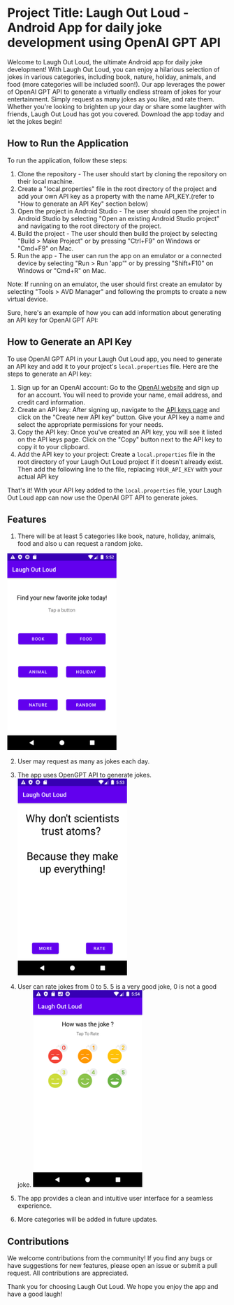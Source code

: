 # Project Title: Laugh Out Loud - Android App for daily joke development using OpenAI GPT API

Welcome to Laugh Out Loud, the ultimate Android app for daily joke development! With Laugh Out Loud, you can enjoy a hilarious selection of jokes in various categories, including book, nature, holiday, animals, and food (more categories will be included soon!). 
Our app leverages the power of OpenAI GPT API to generate a virtually endless stream of jokes for your entertainment. Simply request as many jokes as you like, and rate them.
Whether you're looking to brighten up your day or share some laughter with friends, Laugh Out Loud has got you covered. 
Download the app today and let the jokes begin!

## How to Run the Application

To run the application, follow these steps:

1. Clone the repository - The user should start by cloning the repository on their local machine.
2. Create a "local.properties" file in the root directory of the project and add your own API key as a property with the name API_KEY.(refer to "How to generate an API Key" section below)
3. Open the project in Android Studio - The user should open the project in Android Studio by selecting "Open an existing Android Studio project" and navigating to the root directory of the project.
4. Build the project - The user should then build the project by selecting "Build > Make Project" or by pressing "Ctrl+F9" on Windows or "Cmd+F9" on Mac.
5. Run the app - The user can run the app on an emulator or a connected device by selecting "Run > Run 'app'" or by pressing "Shift+F10" on Windows or "Cmd+R" on Mac.

Note: If running on an emulator, the user should first create an emulator by selecting "Tools > AVD Manager" and following the prompts to create a new virtual device.

Sure, here's an example of how you can add information about generating an API key for OpenAI GPT API:

## How to Generate an API Key 

To use OpenAI GPT API in your Laugh Out Loud app, you need to generate an API key and add it to your project's `local.properties` file. Here are the steps to generate an API key:

1. Sign up for an OpenAI account: Go to the [OpenAI website](https://beta.openai.com/signup/) and sign up for an account. You will need to provide your name, email address, and credit card information.
2. Create an API key: After signing up, navigate to the [API keys page](https://beta.openai.com/api-keys/) and click on the "Create new API key" button. Give your API key a name and select the appropriate permissions for your needs.
3. Copy the API key: Once you've created an API key, you will see it listed on the API keys page. Click on the "Copy" button next to the API key to copy it to your clipboard.
4. Add the API key to your project: Create a `local.properties` file in the root directory of your Laugh Out Loud project if it doesn't already exist. Then add the following line to the file, replacing `YOUR_API_KEY` with your actual API key

That's it! With your API key added to the `local.properties` file, your Laugh Out Loud app can now use the OpenAI GPT API to generate jokes.

## Features

1. There will be at least 5 categories like book, nature, holiday, animals, food and also u can request a random joke.
  <img src="screenshots/Screenshot_buttonFrag.png" alt="Alt Text" style="width:250px;height:450px;">

2. User may request as many as jokes each day.
3. The app uses OpenGPT API to generate jokes. 
   <img src="screenshots/Screenshot_jokeFrag.png" alt="Alt Text" style="width:250px;height:450px;"> 

4. User can rate jokes from 0 to 5. 5 is a very good joke, 0 is not a good joke.
   <img src="screenshots/Screenshot_rateFrag.png" alt="Alt Text" style="width:250px;height:450px;">

5. The app provides a clean and intuitive user interface for a seamless experience.
6. More categories will be added in future updates.

## Contributions

We welcome contributions from the community! If you find any bugs or have suggestions for new features, please open an issue or submit a pull request. All contributions are appreciated.

Thank you for choosing Laugh Out Loud. We hope you enjoy the app and have a good laugh!


